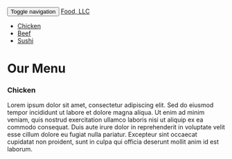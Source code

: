 <!DOCTYPE html>
<html lang="en">
<head>
  <meta charset="UTF-8">
  <meta name="viewport" content="width=device-width, initial-scale=1.0">
  <title>Module 3 Solution</title>
  <!-- Bootstrap CSS -->
  <link rel="stylesheet" href="https://maxcdn.bootstrapcdn.com/bootstrap/3.3.7/css/bootstrap.min.css">
  <!-- Custom CSS -->
  <link rel="stylesheet" href="css/styles.css">
</head>
<body>
  <!-- Navbar -->
  <nav class="navbar navbar-default">
    <div class="container-fluid">
      <div class="navbar-header">
        <button type="button" class="navbar-toggle collapsed" data-toggle="collapse" data-target="#navbar-collapse" aria-expanded="false">
          <span class="sr-only">Toggle navigation</span>
          <span class="icon-bar"></span>
          <span class="icon-bar"></span>
          <span class="icon-bar"></span>
        </button>
        <a class="navbar-brand" href="#">Food, LLC</a>
      </div>
      <!-- Navbar Menu (Visible only in mobile view) -->
      <div class="collapse navbar-collapse" id="navbar-collapse">
        <ul class="nav navbar-nav visible-xs">
          <li><a href="#chicken">Chicken</a></li>
          <li><a href="#beef">Beef</a></li>
          <li><a href="#sushi">Sushi</a></li>
        </ul>
      </div>
    </div>
  </nav>

  <!-- Page Heading -->
  <div class="container">
    <h1 class="text-center">Our Menu</h1>
  </div>

  <!-- Main Content -->
  <div class="container">
    <div class="row">
      <div class="col-xs-12">
        <div class="section">
          <h3 id="chicken" class="text-center">Chicken</h3>
          <p>Lorem ipsum dolor sit amet, consectetur adipiscing elit. Sed do eiusmod tempor incididunt ut labore et dolore magna aliqua. Ut enim ad minim veniam, quis nostrud exercitation ullamco laboris nisi ut aliquip ex ea commodo consequat. Duis aute irure dolor in reprehenderit in voluptate velit esse cillum dolore eu fugiat nulla pariatur. Excepteur sint occaecat cupidatat non proident, sunt in culpa qui officia deserunt mollit anim id est laborum.</p>
        </div>
      </div>
    </div>
  </div>

  <!-- Bootstrap JS and jQuery -->
  <script src="https://ajax.googleapis.com/ajax/libs/jquery/3.5.1/jquery.min.js"></script>
  <script src="https://maxcdn.bootstrapcdn.com/bootstrap/3.3.7/js/bootstrap.min.js"></script>
</body>
</html>

